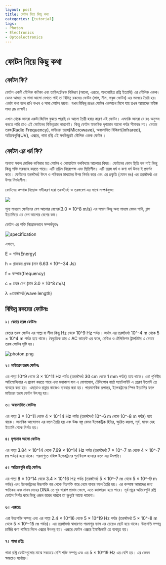 ```yaml
---
layout: post
title: ফোটন নিয়ে কিছু কথা 
categories: [tutorial]
tags:
- Photon
- Electronics
- Optoelectronics
---
```

# ফোটন নিয়ে কিছু কথা



## ফোটন কি?

ফোটন একটি মৌলিক কণিকা এবং তাড়িৎচৌম্বক বিকিরণ \(আলো, এক্সরে, অবলোহিত রশ্নি ইত্যাদি\) এর মৌলিক একক। যেমন আমরা যে সাদা আলো দেখতে পাই তা বিভিন্ন রকমের ফোটন \(লাল, নীল, সবুজ ফোটন\) এর সমন্বয়ে তৈরি হয়। একটা কথা বলে রাখি কখন ও সাদা ফোটন হয়না। যখন বিভিন্ন রঙের ফোটন একসাথে মিশে যায় তখন আমাদের মস্তিষ্ক সাদা রঙ দেখাই।

এখান থেকে আমরা একটা জিনিস বুঝতে পারছি যে আলো তৈরী হবার কারণ এই ফোটন। এমনকি আমরা যে রঙ অনুভব করতে পারি তাও এই ফোটনের বিভিন্নতার কারণেই। কিন্তু ফোটন স্বাভাবিক দৃশ্যমান আলো পর্যন্ত সীমাবদ্ধ নয়। বেতার তরঙ্গ\(Radio Frequency\), মাইক্রো তরঙ্গ\(Microwave\), অবলোহিত বিকিরণ\(Infrared\), অতিবেগুনি\(UV\), এক্সরে, গামা রশ্নি এই সবকিছুরই মৌলিক একক ফোটন ।



## **ফোটন এর ধর্ম কি?**

অনান্য সকল মোলিক কণিকার মত ফোটন ও কোয়ান্টাম বলবিদ্যার আলোচ্য বিষয়। ফোটনের কোন স্থিতি ভর নাই কিন্তু কিন্তু শক্তি সরবরাহ করতে পারে। এটি তড়িৎ নিরেপেক্ষ এবং স্থিতিশীল। এটি তরঙ্গ ধর্ম ও কণা ধর্ম উভয় ই প্রদর্শন করে। ফোটনের তরঙ্গদৈর্ধ্য উৎস ও পরিবহন মাধ্যমের উপর নির্ভর করে এবং এর প্রকৃতি \(যেমন রঙ\) এর তরঙ্গদৈর্ধ্য এর উপর নির্ভরশীল।

ফোটনের কম্পাঙ্ক নিম্নোক্ত সমীকরণ দ্বারা তরঙ্গদৈর্ধ্য ও তরঙ্গবেগ এর সাথে সম্পর্কযুক্তঃ

![](https://lh4.googleusercontent.com/NQuLp85Mi5mc4nf9E7JN6Nh7dVZB_HBBTz92s5giBHxhxvGneRMokANJZa4LiPJXz0txoa6S6i9iU6WGe_azLE4BQRvQH4QYgx9rsaOYkARciYkxnoCt6wNz6jg09f-0f8J4URIc)



শূন্য মাধ্যমে ফোটনের বেগ আলোর বেগের\(3.0 × 10^8 m/s\) এর সমান কিন্তু অন্য মাধ্যম যেমন পানি, গ্লাস ইত্যাদিতে এর বেগ আলোর বেগের কম।

ফোটন এর শক্তি নিম্নোক্তভাবে সম্পর্কযুক্তঃ

![specification](https://user-images.githubusercontent.com/25157202/26844018-eb18bcd4-4b13-11e7-86c8-f0559a474212.png)



এখানে,

E = শক্তি\(Energy\)

h = প্লাংকের ধ্রুবক \(মান 6.63 × 10^−34 Js\)

f = কম্পাঙ্ক\(frequency\)

c = তরঙ্গ বেগ \(মান 3.0 × 10^8 m/s\)

λ =তরঙ্গদৈর্ধ্য\(wave length\)

## 

## **বিভিন্ন রকমের ফোটনঃ**



#### **১। বেতার তরঙ্গ ফোটনঃ**

বেতার তরঙ্গ ফোটন এর পাল্লা বা সীমা কিছু Hz থেকে 10^9 Hz পর্যন্ত। অর্থাৎ এর তরঙ্গদৈর্ধ্য 10^-4 m থেকে 5 × 10^4 m পর্যন্ত হয়ে থাকে। বৈদ্যুতিক তার এ AC কারেন্ট এর ফলে, রেডিও ও টেলিভিশন ট্রান্সমিটর এ বেতার তরঙ্গ ফোটন সৃষ্টি হয়।



![](https://lh4.googleusercontent.com/xOF9MEu6I2secMD1lgym4fMXzvUtrkDeXhDCBQIihq6g3xWRWWCG2W2bXMxjBRCdg6Xbgmp6GQUZbViA5PJugyz3pb2YUzvYjhkyLcpakrGZza_jeLv51M-KcDy65PK6TJMrUsNy "photon.png")

#### ২। মাইক্রো তরঙ্গ ফোটনঃ

এর পাল্লা 10^9 থেকে 3 × 10^11 Hz পর্যন্ত \(তরঙ্গদৈর্ধ্য 30 cm থেকে 1 mm পর্যন্ত\) হয়ে থাকে। এরা পৃথিবীর আটমোস্ফিয়ার এ প্রবেশ করতে পারে এবং মহাকাশ যান এ যোগাযোগ, টেলিফোন বার্তা স্যাটেলাইট এ প্রেরণ ইত্যাদি তে ব্যবহার করা হয়। এছাড়াও রান্নার কাজেও ব্যবহার করা হয়। পারমানবিক রূপান্তর, ইলেকট্রনের স্পিন ইত্যাদির ফলে মাইক্রো তরঙ্গ ফোটন উৎপন্ন হয়।



#### ৩। অবলোহিত ফোটনঃ

এর পাল্লা 3 × 10^11 থেকে 4 × 10^14 Hz পর্যন্ত \(তরঙ্গদৈর্ধ্য 10^-6 m থেকে 10^-8 m পর্যন্ত\) হয়ে থাকে। আনবিক আন্দোলন এর ফলে তৈরি হয় এবং উষ্ণ বস্তু যেমন ইলেকট্রিক হিটার, স্ফুরিত কয়লা, সূর্য, মানব দেহ ইত্যাদি থেকে নির্গত হয়।



#### ৪। দৃশ্যমান আলো ফোটনঃ 

এর পাল্লা 3.84 × 10^14 থেকে 7.69 × 10^14 Hz পর্যন্ত \(তরঙ্গদৈর্ধ্য 7 × 10^-7 m থেকে 4 × 10^-7 m পর্যন্ত\) হয়ে থাকে। পরমাণুতে বহ্যিস্ত ইলেকট্রনের পুনর্বিন্যস্ত হওয়ার ফলে এর উৎপত্তি।



#### ৫। অতিবেগুনি রশ্নি ফোটনঃ

এর পাল্লা 8 × 10^14 থেকে 3.4 × 10^16 Hz পর্যন্ত \(তরঙ্গদৈর্ধ্য 5 × 10^-7 m থেকে 5 × 10^-9 m পর্যন্ত\) এবং ইলেকট্রনের উচ্চশক্তি স্তর থেকে নিম্নশক্তি স্তরে নেমে যাবার ফলে তৈরি হয়। এর কম্পাঙ্ক আমাদের জন্য ক্ষতিকর এবং মানব দেহের DNA তে খুব খারাপ প্রভাব ফেলে, এতে ক্যান্সারও হতে পারে। সূর্য প্রচুর অতিবেগুনি রশ্নি ফোটন নির্গত করে কিন্তু ওজন স্তরের কারণে তা ভুপৃষ্টে আস্তে পারেনা।



#### ৬। এক্সরেঃ 

এরা উচ্চশক্তি সম্পন্ন এবং এর পাল্লা 2.4 × 10^16 থেকে 5 × 10^19 Hz পর্যন্ত \(তরঙ্গদৈর্ধ্য 5 × 10^-8 m থেকে 5 × 10^-15 m পর্যন্ত\)। এর তরঙ্গদৈর্ধ্য স্বাধারণত পরমাণুর ব্যাস এর চেয়েও ছোট হয়ে থাকে। উচ্চগতি সম্পন্ন চার্জির কণা থামিয়ে দিলে এক্সরে উৎপন্ন হয়। এক্সরে ফোটন এক্সরে ইমাজিনারি তে ব্যবহৃত হয়।



#### ৭। গামা রশ্নিঃ

গামা রশ্নি ফোটনগুলোর মাঝে সবচেয়ে বেশি শক্তি সম্পন্ন এবং এর 5 × 10^19 Hz এর বেশি হয়। এর ভেদন ক্ষমতাও সর্বোচ্চ।



  


